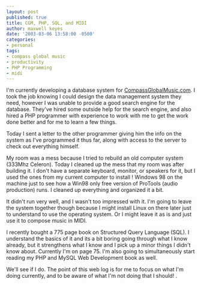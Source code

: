 ```yaml
---
layout: post
published: true
title: CGM, PHP, SQL, and MIDI
author: maxwell keyes
date: '2003-03-06 13:58:00 -0500'
categories:
- personal
tags:
- compass global music
- productivity
- PHP Programming
- midi
---
```


I'm currently developing a database system for [CompassGlobalMusic.com](http://www.compassglobalmusic.com/). I took the
job knowing I could design the data management system they need, however I was unable to provide a good search engine
for the database. They've hired some outside help for the search engine, and also hired a PHP programmer with
experience to work with me to get the work done better and for me to learn a few things.

Today I sent a letter to the other programmer giving him the info on the system as I've programmed it thus far, along
with access to the server to check out everything himself.

My room was a mess because I tried to rebuild an old computer system (333Mhz Celeron). Today I cleaned up the mess that
my room was after building it. I don't have a separate keyboard, monitor, or speakers for it, but I used the ones from
my current computer to install ! Windows 98 on the machine just to see how a Win98 only free version of ProTools
(audio production) runs. I cleaned up everything and organized it a bit.

It didn't run very well, and I wasn't too impressed with it. I'm going to leave the system together though because I
might install Linux on there later just to understand to use the operating system. Or I might leave it as is and just
use it to compose music in MIDI.

I recently bought a 775 page book on Structured Query Language (SQL). I understand the basics of it and its a bit
boring going through what I know already, but it strengthens what I know and I pick up a minor things I didn't know
about. Currently I'm on page 75. I'm also going to simultaneously start reading my PHP and MySQL Web Development
book as well.

We'll see if I do. The point of this web log is for me to focus on what I'm doing currently, and to be aware of what
I'm not doing that I should! .
